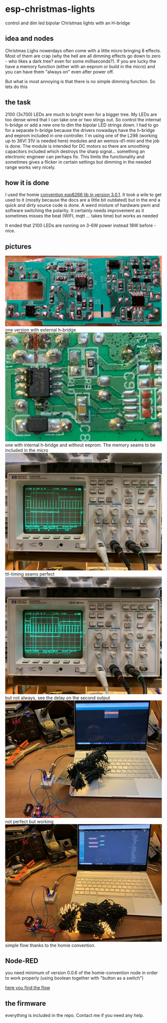 # esp-christmas-lights
control and dim led bipolar Christmas lights with an H-bridge

## idea and nodes
Christmas Lighs nowerdays often come with a little micro bringing 8 effects. Most of them are crap (why the hell are all dimming effects go down to zero - who likes a dark tree? even for some milliseconds?). If you are lucky the have a memory function (either with an eeprom or build in the micro) and you can have them "always on" even after power off.

But what is most annoying is that there is no simple dimming function. So lets do this

## the task
2100 (3x700) LEDs are much to bright even for a bigger tree. My LEDs are too dense wired that I can take one or two stings out.
So control the internat h-bridge or add a new one to dim the bipolar LED strings down. I had to go for a separate h-bridge because the drivers nowadays have the h-bridge and eeprom included in one controller. I`m using one of the L298 (working up to 36V! 31V is needed here) modules and an wemos-d1-mini and the job is done. The module is intended for DC motors so there are smoothing capacitors included which destroys the sharp signal... something an electronic engineer can perhaps fix. This limits the functionality and sometimes gives a flicker in certain settings but dimming in the needed range works very nicely.

## how it is done
I used the homie [convention esp8266 lib in version 3.0.1](https://homieiot.github.io/homie-esp8266/docs/develop-v3/quickstart/what-is-it/). It took a wile to get used to it (mostly because the docs are a little bit outdated) but in the end a quick and dirty source code is done. A weird mixture of hardware pwm and software switching the polarity. It certainly needs improvement as it sometimes misses the beat (WIFI, mqtt ... takes time) but works as needed

It ended that 2100 LEDs are running on 3-6W power instead 18W before - nice.

## pictures
![one version with external h-bridge](./img/IMG_1071.jpg)
one version with external h-bridge
![one with internal h-bridge and without eeprom. The memory seams to be included in the micro](./img/IMG_1072.jpg)
one with internal h-bridge and without eeprom. The memory seams to be included in the micro
![ttl-timing seams perfect](./img/IMG_1073.jpg)
ttl-timing seams perfect
![but not always](./img/IMG_1075.jpg)
but not always, see the delay on the second output
![not perfect but working](./img/IMG_1077.jpg)
not perfect but working
![simple flow thanks to the homie convention](./img/IMG_1079.jpg)
simple flow thanks to the homie convention.

## Node-RED

you need minimum of version 0.0.6 of the homie-convention node in order to work properly (using boolean together with "button as a switch")

[here you find the flow](./Node-RED/flow.json)

## the firmware

everything is included in the repo. Contact me if you need any help.